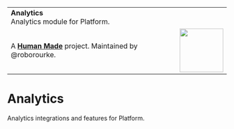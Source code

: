 <table width="100%">
	<tr>
		<td align="left" width="70">
			<strong>Analytics</strong><br />
			Analytics module for Platform.
		</td>
		<td align="right" width="20%">
		</td>
	</tr>
	<tr>
		<td>
			A <strong><a href="https://hmn.md/">Human Made</a></strong> project. Maintained by @roborourke.
		</td>
		<td align="center">
			<img src="https://hmn.md/content/themes/hmnmd/assets/images/hm-logo.svg" width="100" />
		</td>
	</tr>
</table>

# Analytics

Analytics integrations and features for Platform.
